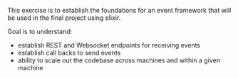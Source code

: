 This exercise is to establish the foundations for an event framework that will be used in the final project using elixir.

Goal is to understand:
- establish REST and Websocket endpoints for receiving events
- establish call backs to send events
- ability to scale out the codebase across machines and within a given machine

